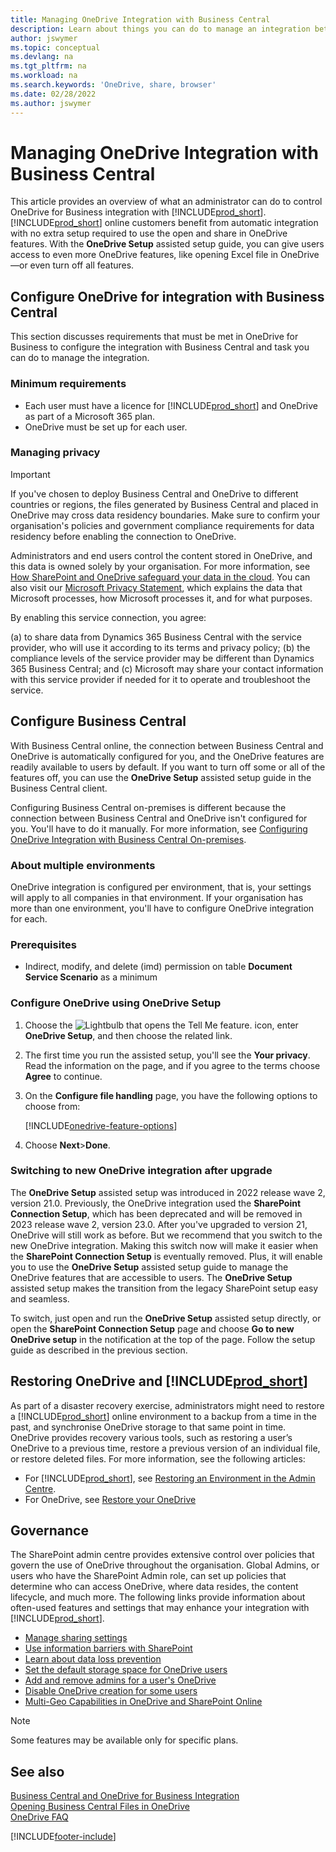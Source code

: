 ```yaml
---
title: Managing OneDrive Integration with Business Central
description: Learn about things you can do to manage an integration between Business Central and OneDrive for Business.
author: jswymer
ms.topic: conceptual
ms.devlang: na
ms.tgt_pltfrm: na
ms.workload: na
ms.search.keywords: 'OneDrive, share, browser'
ms.date: 02/28/2022
ms.author: jswymer
---
```

# <a name="managing-onedrive-integration-with-business-central"></a>Managing OneDrive Integration with Business Central

This article provides an overview of what an administrator can do to control OneDrive for Business integration with [!INCLUDE[prod_short](includes/prod_short.md)]. [!INCLUDE[prod_short](includes/prod_short.md)] online customers benefit from automatic integration with no extra setup required to use the open and share in OneDrive features. With the **OneDrive Setup** assisted setup guide, you can give users access to even more OneDrive features, like opening Excel file in OneDrive&mdash;or even turn off all features.  

## <a name="configure-onedrive-for-integration-with-business-central"></a>Configure OneDrive for integration with Business Central

This section discusses requirements that must be met in OneDrive for Business to configure the integration with Business Central and task you can do to manage the integration.

### <a name="minimum-requirements"></a>Minimum requirements

* Each user must have a licence for [!INCLUDE[prod_short](includes/prod_short.md)] and OneDrive as part of a Microsoft 365 plan.
* OneDrive must be set up for each user.

### <a name="managing-privacy"></a>Managing privacy

> [!IMPORTANT]
> If you've chosen to deploy Business Central and OneDrive to different countries or regions, the files generated by Business Central and placed in OneDrive may cross data residency boundaries. Make sure to confirm your organisation's policies and government compliance requirements for data residency before enabling the connection to OneDrive.

Administrators and end users control the content stored in OneDrive, and this data is owned solely by your organisation. For more information, see [How SharePoint and OneDrive safeguard your data in the cloud](/sharepoint/safeguarding-your-data). You can also visit our [Microsoft Privacy Statement](https://privacy.microsoft.com/en-us/privacystatement), which explains the data that Microsoft processes, how Microsoft processes it, and for what purposes.

By enabling this service connection, you agree:

(a) to share data from Dynamics 365 Business Central with the service provider, who will use it according to its terms and privacy policy; (b) the compliance levels of the service provider may be different than Dynamics 365 Business Central; and (c) Microsoft may share your contact information with this service provider if needed for it to operate and troubleshoot the service.

## <a name="configure-business-central"></a>Configure Business Central

With Business Central online, the connection between Business Central and OneDrive is automatically configured for you, and the OneDrive features are readily available to users by default. If you want to turn off some or all of the features off, you can use the **OneDrive Setup** assisted setup guide in the Business Central client.

Configuring Business Central on-premises is different because the connection between Business Central and OneDrive isn't configured for you. You'll have to do it manually. For more information, see [Configuring OneDrive Integration with Business Central On-premises](admin-onedrive-integration-onpremises.md).

### <a name="about-multiple-environments"></a>About multiple environments

OneDrive integration is configured per environment, that is, your settings will apply to all companies in that environment. If your organisation has more than one environment, you'll have to configure OneDrive integration for each.

### <a name="prerequisites"></a>Prerequisites

- Indirect, modify, and delete (imd) permission on table **Document Service Scenario** as a minimum

### <a name="configure-onedrive-using-onedrive-setup"></a>Configure OneDrive using OneDrive Setup

1. Choose the ![Lightbulb that opens the Tell Me feature.](media/ui-search/search_small.png "Tell me what you want to do") icon, enter **OneDrive Setup**, and then choose the related link. 
2. The first time you run the assisted setup, you'll see the **Your privacy**. Read the information on the page, and if you agree to the terms choose **Agree** to continue.
3. On the **Configure file handling** page, you have the following options to choose from:

   [!INCLUDE[onedrive-feature-options](includes/onedrive-feature-options.md)]
4. Choose **Next**>**Done**.

### <a name="switching-to-new-onedrive-integration-after-upgrade"></a>Switching to new OneDrive integration after upgrade

The **OneDrive Setup** assisted setup was introduced in 2022 release wave 2, version 21.0. Previously, the OneDrive integration used the **SharePoint Connection Setup**, which has been deprecated and will be removed in 2023 release wave 2, version 23.0. After you've upgraded to version 21, OneDrive will still work as before. But we recommend that you switch to the new OneDrive integration. Making this switch now will make it easier when the **SharePoint Connection Setup** is eventually removed. Plus, it will enable you to use the **OneDrive Setup** assisted setup guide to manage the OneDrive features that are accessible to users. The **OneDrive Setup** assisted setup makes the transition from the legacy SharePoint setup easy and seamless.

To switch, just open and run the **OneDrive Setup** assisted setup directly, or open the **SharePoint Connection Setup** page and choose **Go to new OneDrive setup** in the notification at the top of the page. Follow the setup guide as described in the previous section.

## <a name="restoring-onedrive-and-"></a>Restoring OneDrive and [!INCLUDE[prod_short](includes/prod_short.md)]

As part of a disaster recovery exercise, administrators might need to restore a [!INCLUDE[prod_short](includes/prod_short.md)] online environment to a backup from a time in the past, and synchronise OneDrive storage to that same point in time. OneDrive provides recovery various tools, such as restoring a user’s OneDrive to a previous time, restore a previous version of an individual file, or restore deleted files. For more information, see the following articles:

* For [!INCLUDE[prod_short](includes/prod_short.md)], see [Restoring an Environment in the Admin Centre](/dynamics365/business-central/dev-itpro/administration/tenant-admin-center-backup-restore).
* For OneDrive, see [Restore your OneDrive](https://support.microsoft.com/en-us/office/restore-your-onedrive-fa231298-759d-41cf-bcd0-25ac53eb8a15?ui=en-us&rs=en-us&ad=us)

## <a name="governance"></a>Governance

The SharePoint admin centre provides extensive control over policies that govern the use of OneDrive throughout the organisation. Global Admins, or users who have the SharePoint Admin role, can set up policies that determine who can access OneDrive, where data resides, the content lifecycle, and much more. The following links provide information about often-used features and settings that may enhance your integration with [!INCLUDE[prod_short](includes/prod_short.md)]. 

* [Manage sharing settings](/sharepoint/turn-external-sharing-on-or-off)
* [Use information barriers with SharePoint](/sharepoint/information-barriers)
* [Learn about data loss prevention](/microsoft-365/compliance/dlp-learn-about-dlp)
* [Set the default storage space for OneDrive users](/onedrive/set-default-storage-space)
* [Add and remove admins for a user's OneDrive](/sharepoint/manage-user-profiles#add-and-remove-admins-for-a-users-onedrive)
* [Disable OneDrive creation for some users](/sharepoint/manage-user-profiles#disable-onedrive-creation-for-some-users)
* [Multi-Geo Capabilities in OneDrive and SharePoint Online](/microsoft-365/enterprise/multi-geo-capabilities-in-onedrive-and-sharepoint-online-in-microsoft-365)

> [!NOTE]
> Some features may be available only for specific plans.

## <a name="see-also"></a>See also

[Business Central and OneDrive for Business Integration](across-onedrive-overview.md)  
[Opening Business Central Files in OneDrive](across-share-onedrive.md)  
[OneDrive FAQ](admin-onedrive-faq.md)  

[!INCLUDE[footer-include](includes/footer-banner.md)]
